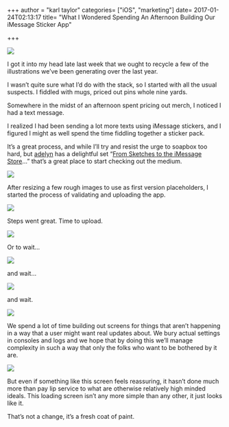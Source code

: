 +++
author = "karl taylor"
categories= ["iOS", "marketing"]
date= 2017-01-24T02:13:17
title= "What I Wondered Spending An Afternoon Building Our iMessage Sticker App"

+++

  ![](https://raw.githubusercontent.com/karljtaylor/kjt/blog/content/assets/0a90c-1ou8wnmbsv0rbhc7nzxi8pg.png)  


 I got it into my head late last week that we ought to recycle a few of the illustrations we’ve been generating over the last year.

 I wasn’t quite sure what I’d do with the stack, so I started with all the usual suspects. I fiddled with mugs, priced out pins whole nine yards.

 Somewhere in the midst of an afternoon spent pricing out merch, I noticed I had a text message.

 I realized I had been sending a lot more texts using iMessage stickers, and I figured I might as well spend the time fiddling together a sticker pack.

 It’s a great process, and while I’ll try and resist the urge to soapbox too hard, but [adelyn](https://medium.com/u/bdd40bdfae26) has a delightful set “[From Sketches to the iMessage Store](https://blog.prototypr.io/from-sketches-to-the-imessage-app-store-how-i-got-my-stickers-published-in-8-days-part-2-of-2-ba09b9a98fbd#.9oksjcf5h)…” that’s a great place to start checking out the medium.

  ![](https://raw.githubusercontent.com/karljtaylor/kjt/blog/content/assets/854db-1q7thl2suqtkyogyuhz6kda.png)  


 After resizing a few rough images to use as first version placeholders, I started the process of validating and uploading the app.

  ![](https://raw.githubusercontent.com/karljtaylor/kjt/blog/content/assets/879e3-1e6fysndxjo8vtp21ncov4w.png)  


 Steps went great. Time to upload.

  ![](https://raw.githubusercontent.com/karljtaylor/kjt/blog/content/assets/10602-1b0d4ra6o2np3pmqxxsfpaq.png)  


 Or to wait…

  ![](https://raw.githubusercontent.com/karljtaylor/kjt/blog/content/assets/0d5ba-19ucf6c7xi3wgld3dl5o57a.png)  


 and wait…

  ![](https://raw.githubusercontent.com/karljtaylor/kjt/blog/content/assets/4756d-1lolti4qr2ubwhuylw4f7lw.png)  


 and wait.

  ![](https://raw.githubusercontent.com/karljtaylor/kjt/blog/content/assets/b80e5-1pnnojmvxc7ccxwzsjvdm8a.gif)  


 We spend a lot of time building out screens for things that aren’t happening in a way that a user might want real updates about. We bury actual settings in consoles and logs and we hope that by doing this we’ll manage complexity in such a way that only the folks who want to be bothered by it are.

  ![](https://raw.githubusercontent.com/karljtaylor/kjt/blog/content/assets/8527c-1f1knbiuyfysydb5buueixq.png)  


 But even if something like this screen feels reassuring, it hasn’t done much more than pay lip service to what are otherwise relatively high minded ideals. This loading screen isn’t any more simple than any other, it just looks like it.

 That’s not a change, it’s a fresh coat of paint.
